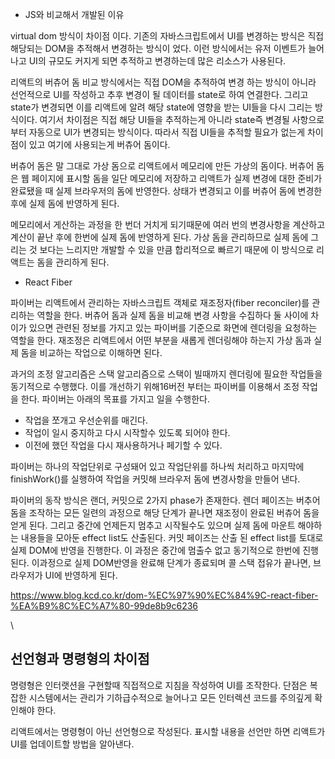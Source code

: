- JS와 비교해서 개발된 이유

virtual dom 방식이 차이점 이다. 
기존의 자바스크립트에서 UI를 변경하는 방식은 직접 해당되는 DOM을 추적해서 변경하는 방식이 었다.
이런 방식에서는 유저 이벤트가 늘어나고 UI의 규모도 커지게 되면 추적하고 변경하는데 많은 리소스가 사용된다.

리액트의 버츄어 돔 비교 방식에서는 직접 DOM을 추적하여 변경 하는 방식이 아니라 선언적으로 UI를 작성하고 추후 변경이 될 데이터를 state로 하여 연결한다. 그리고 state가 변경되면 이를 리액트에 알려 해당 state에 영향을 받는 UI들을 다시 그리는 방식이다.
여기서 차이점은 직접 해당 UI들을 추적하는게 아니라 state즉 변경될 사항으로 부터 자동으로 UI가 변경되는 방식이다. 따라서 직접 UI들을 추적할 필요가 없는게 차이점이 있고 여기에 사용되는게 버츄어 돔이다.

버츄어 돔은 말 그대로 가상 돔으로 리액트에서 메모리에 만든 가상의 돔이다. 버츄어 돔은 웹 페이지에 표시할 돔을 일단 메모리에 저장하고 리액트가 실제 변경에 대한 준비가 완료됐을 때 실제 브라우저의 돔에 반영한다. 상태가 변경되고 이를 버츄어 돔에 변경한 후에 실제 돔에 반영하게 된다.

메모리에서 게산하는 과정을 한 번더 거치게 되기때문에 여러 번의 변경사항을 계산하고 계산이 끝난 후에 한번에 실제 돔에 반영하게 된다.
가상 돔을 관리하므로 실제 돔에 그리는 것 보다는 느리지만 개발할 수 있을 만큼 합리적으로 빠르기 때문에 이 방식으로 리액트는 돔을 관리하게 된다.

- React Fiber

파이버는 리액트에서 관리하는 자바스크립트 객체로 재조정자(fiber reconciler)를 관리하는 역할을 한다.
버츄어 돔과 실제 돔을 비교해 변경 사항을 수집하다 둘 사이에 차이가 있으면 관련된 정보를 가지고 있는 파이버를 기준으로 화면에 렌더링을 요청하는 역할을 한다.
재조정은 리액트에서 어떤 부분을 새롭게 렌더링해야 하는지 가상 돔과 실제 돔을 비교하는 작업으로 이해하면 된다.

과거의 조정 알고리즘은 스택 알고리즘으로 스택이 빌때까지 렌더링에 필요한 작업들을 동기적으로 수행했다. 이를 개선하기 위해16버전 부터는 파이버를 이용해서 조정 작업을 한다.
파이버는 아래의 목표를 가지고 일을 수행한다.
- 작업을 쪼개고 우선순위를 매긴다.
- 작업이 일시 중지하고 다시 시작할수 있도록 되어야 한다.
- 이전에 했던 작업을 다시 재사용하거나 페기할 수 있다.

파이버는 하나의 작업단위로 구성돼어 있고 작업단위를 하나씩 처리하고 마지막에 finishWork()를 실행하여 작업을 커밋해 브라우저 돔에 변경사항을 만들어 낸다.

파이버의 동작 방식은 랜더, 커밋으로 2가지 phase가 존재한다.
렌더 페이즈는 버추어 돔을 조작하는 모든 일련의 과정으로 해당 단계가 끝나면 재조정이 완료된 버츄어 돔을 얻게 된다. 그리고 중간에 언제든지 멈추고 시작될수도 있으며 실제 돔에 마운트 해야하는 내용들을 모아둔 effect list도 산출된다.
커밋 페이즈는 산출 된 effect list를 토대로 실제 DOM에 반영을 진행한다. 이 과정은 중간에 멈출수 없고 동기적으로 한번에 진행된다. 이과정으로 실제 DOM반영을 완료해 단계가 종료되며 콜 스택 접유가 끝나면, 브라우저가 UI에 반영하게 된다.


https://www.blog.kcd.co.kr/dom-%EC%97%90%EC%84%9C-react-fiber-%EA%B9%8C%EC%A7%80-99de8b9c6236

\
## 선언형과 명령형의 차이점

명령형은 인터랫션을 구현할때 직접적으로 지침을 작성하여 UI를 조작한다.
단점은 복잡한 시스템에서는 관리가 기하급수적으로 늘어나고 모든 인터렉션 코드를 주의깊게 확인해야 한다.

리액트에서는 명령형이 아닌 선언형으로 작성된다.
표시할 내용을 선언만 하면 리액트가 UI를 업데이트할 방법을 알아낸다.